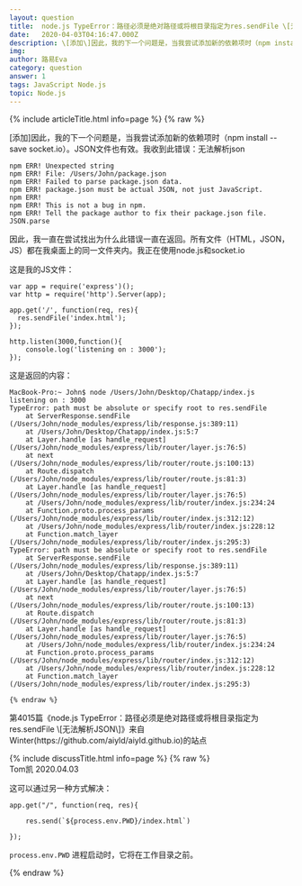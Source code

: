 ```yaml
---
layout: question
title:  node.js TypeError：路径必须是绝对路径或将根目录指定为res.sendFile \[无法解析JSON\]
date:   2020-04-03T04:16:47.000Z
description: \[添加\]因此，我的下一个问题是，当我尝试添加新的依赖项时（npm install --save socket.io）。JSON文件也有效。我收到此错误：无...
img: 
author: 路易Eva
category: question
answer: 1
tags: JavaScript Node.js
topic: Node.js
---
```

<div class="article-root">
  <div class="article">
    {% include articleTitle.html info=page %}
    {% raw %}
    <div class="article-content"><p><font style="vertical-align: inherit;"><font style="vertical-align: inherit;">[添加]因此，我的下一个问题是，当我尝试添加新的依赖项时（npm install --save socket.io）。</font><font style="vertical-align: inherit;">JSON文件也有效。</font><font style="vertical-align: inherit;">我收到此错误：无法解析json</font></font></p>

<pre><code>npm ERR! Unexpected string<font></font>
npm ERR! File: /Users/John/package.json<font></font>
npm ERR! Failed to parse package.json data.<font></font>
npm ERR! package.json must be actual JSON, not just JavaScript.<font></font>
npm ERR! <font></font>
npm ERR! This is not a bug in npm.<font></font>
npm ERR! Tell the package author to fix their package.json file. JSON.parse <font></font>
</code></pre>

<p><font style="vertical-align: inherit;"><font style="vertical-align: inherit;">因此，我一直在尝试找出为什么此错误一直在返回。</font><font style="vertical-align: inherit;">所有文件（HTML，JSON，JS）都在我桌面上的同一文件夹内。</font><font style="vertical-align: inherit;">我正在使用node.js和socket.io</font></font></p>

<p><font style="vertical-align: inherit;"><font style="vertical-align: inherit;">这是我的JS文件：</font></font></p>

<pre><code>var app = require('express')();<font></font>
var http = require('http').Server(app);<font></font>
<font></font>
app.get('/', function(req, res){<font></font>
  res.sendFile('index.html');<font></font>
});<font></font>
<font></font>
http.listen(3000,function(){<font></font>
    console.log('listening on : 3000');<font></font>
});<font></font>
</code></pre>

<p><font style="vertical-align: inherit;"><font style="vertical-align: inherit;">这是返回的内容：</font></font></p>

<pre><code>MacBook-Pro:~ John$ node /Users/John/Desktop/Chatapp/index.js <font></font>
listening on : 3000<font></font>
TypeError: path must be absolute or specify root to res.sendFile<font></font>
    at ServerResponse.sendFile (/Users/John/node_modules/express/lib/response.js:389:11)<font></font>
    at /Users/John/Desktop/Chatapp/index.js:5:7<font></font>
    at Layer.handle [as handle_request] (/Users/John/node_modules/express/lib/router/layer.js:76:5)<font></font>
    at next (/Users/John/node_modules/express/lib/router/route.js:100:13)<font></font>
    at Route.dispatch (/Users/John/node_modules/express/lib/router/route.js:81:3)<font></font>
    at Layer.handle [as handle_request] (/Users/John/node_modules/express/lib/router/layer.js:76:5)<font></font>
    at /Users/John/node_modules/express/lib/router/index.js:234:24<font></font>
    at Function.proto.process_params (/Users/John/node_modules/express/lib/router/index.js:312:12)<font></font>
    at /Users/John/node_modules/express/lib/router/index.js:228:12<font></font>
    at Function.match_layer (/Users/John/node_modules/express/lib/router/index.js:295:3)<font></font>
TypeError: path must be absolute or specify root to res.sendFile<font></font>
    at ServerResponse.sendFile (/Users/John/node_modules/express/lib/response.js:389:11)<font></font>
    at /Users/John/Desktop/Chatapp/index.js:5:7<font></font>
    at Layer.handle [as handle_request] (/Users/John/node_modules/express/lib/router/layer.js:76:5)<font></font>
    at next (/Users/John/node_modules/express/lib/router/route.js:100:13)<font></font>
    at Route.dispatch (/Users/John/node_modules/express/lib/router/route.js:81:3)<font></font>
    at Layer.handle [as handle_request] (/Users/John/node_modules/express/lib/router/layer.js:76:5)<font></font>
    at /Users/John/node_modules/express/lib/router/index.js:234:24<font></font>
    at Function.proto.process_params (/Users/John/node_modules/express/lib/router/index.js:312:12)<font></font>
    at /Users/John/node_modules/express/lib/router/index.js:228:12<font></font>
    at Function.match_layer (/Users/John/node_modules/express/lib/router/index.js:295:3)<font></font>
</code></pre></div>
    {% endraw %}
  </div>
  <p class="winter_mark">第4015篇《node.js TypeError：路径必须是绝对路径或将根目录指定为res.sendFile \[无法解析JSON\]》来自Winter(https://github.com/aiyld/aiyld.github.io)的站点</p>
  <div class="discuss-wrapper">
    {% include discussTitle.html info=page %}
    {% raw %}
    <div class="discuss-list">
    <div class="discuss-item">
        <div class="discuss-parent">
          <div class="discuss-meta">
            <span class="discuss-user">Tom凯</span>
            <span class="discuss-time">2020.04.03</span>
          </div>
          <div class="discuss-comment"><p><font style="vertical-align: inherit;"><font style="vertical-align: inherit;">这可以通过另一种方式解决： </font></font></p>

<pre><code>app.get("/", function(req, res){<font></font>
<font></font>
    res.send(`${process.env.PWD}/index.html`)<font></font>
<font></font>
});<font></font>
</code></pre>

<p><code>process.env.PWD</code><font style="vertical-align: inherit;"><font style="vertical-align: inherit;"> 进程启动时，它将在工作目录之前。</font></font></p></div>
        </div></div>
    </div>
    {% endraw %}
  </div>
<div>
